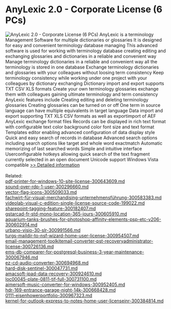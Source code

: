 # AnyLexic 2.0 - Corporate License (6 PCs)
![AnyLexic 2.0 - Corporate License (6 PCs)](https://mycommerce.akamaized.net/api/pimages/P300177560/BIG/300177560.GIF)
AnyLexic is a terminology Management Software for multiple dictionaries or glossaries It is designed for easy and convenient terminology database managing This advanced software is used for working with terminology database creating editing and exchanging glossaries and dictionaries in a reliable and convenient way
Manage terminology dictionaries in a reliable and convenient way all the terminology is stored in one database
Exchange terminology dictionaries and glossaries with your colleagues without loosing term consistency Keep terminology consistency while working under one project with your colleagues by dictionary exchanging Dictionary import and export supports TXT CSV XLS formats
Create your own terminology glossaries exchange them with colleagues gaining ultimate terminology and term consistency
AnyLexic features include
Creating editing and deleting terminology glossaries
Creating glossaries can be turned on or off
One term in source language can have multiple equivalents in target language
Data import and export supporting TXT XLS CSV formats as well as exportimport of AEF AnyLexic exchange format files
Records can be displayed in rich text format with configurable text color background color font size and text format
Templates editor enabling advanced configuration of data display style Quick and easy search of records in database
Advanced search options including search options like target and whole word exactmatch
Automatic memorizing of last searched words
Simple and intuitive interface
Userconfigurable hotkeys allowing quick search of the text fragment currently selected in an open document
Unicode support
Windows Vista compatible
[>> Detailed information](https://secure.shareit.com/shareit/product.html?productid=300177560&affiliateid=200057808)<br/><br/>Related:
<br />[pdf-printer-for-windows-10-site-license-300643609.md](https://github.com/downloadplanet/downloadplanet/blob/main/pdf-printer-for-windows-10-site-license-300643609.md)<br />[sound-over-rdp-1-user-300296660.md](https://github.com/downloadplanet/downloadplanet/blob/main/sound-over-rdp-1-user-300296660.md)<br />[vector-flag-icons-300509033.md](https://github.com/downloadplanet/downloadplanet/blob/main/vector-flag-icons-300509033.md)<br />[fachwirt-für-visual-merchandising-unternehmensführung-300583383.md](https://github.com/downloadplanet/downloadplanet/blob/main/fachwirt-für-visual-merchandising-unternehmensführung-300583383.md)<br />[videolab-visual-c-edition-single-license-source-code-199022.md](https://github.com/downloadplanet/downloadplanet/blob/main/videolab-visual-c-edition-single-license-source-code-199022.md)<br />[sharepoint-tagging-feature-300182407.md](https://github.com/downloadplanet/downloadplanet/blob/main/sharepoint-tagging-feature-300182407.md)<br />[gstarcad-fr-std-mono-location-365-jours-300605910.md](https://github.com/downloadplanet/downloadplanet/blob/main/gstarcad-fr-std-mono-location-365-jours-300605910.md)<br />[aquarium-tanks-brushes-for-photoshop-affinity-elements-psp-etc-v206-300602914.md](https://github.com/downloadplanet/downloadplanet/blob/main/aquarium-tanks-brushes-for-photoshop-affinity-elements-psp-etc-v206-300602914.md)<br />[urbano-visio-30-slr-300991566.md](https://github.com/downloadplanet/downloadplanet/blob/main/urbano-visio-30-slr-300991566.md)<br />[turgs-maildir-to-nsf-wizard-home-user-license-300954507.md](https://github.com/downloadplanet/downloadplanet/blob/main/turgs-maildir-to-nsf-wizard-home-user-license-300954507.md)<br />[email-management-toolkitemail-converter-pst-recoveryadministrator-license-300726136.md](https://github.com/downloadplanet/downloadplanet/blob/main/email-management-toolkitemail-converter-pst-recoveryadministrator-license-300726136.md)<br />[ems-db-comparer-for-postgresql-business-3-year-maintenance-300067946.md](https://github.com/downloadplanet/downloadplanet/blob/main/ems-db-comparer-for-postgresql-business-3-year-maintenance-300067946.md)<br />[ez-cd-audio-converter-300694968.md](https://github.com/downloadplanet/downloadplanet/blob/main/ez-cd-audio-converter-300694968.md)<br />[hard-disk-sentinel-300047731.md](https://github.com/downloadplanet/downloadplanet/blob/main/hard-disk-sentinel-300047731.md)<br />[amacsoft-ipad-data-recovery-300924610.md](https://github.com/downloadplanet/downloadplanet/blob/main/amacsoft-ipad-data-recovery-300924610.md)<br />[loc00045-plate-0811-tif-full-300731100.md](https://github.com/downloadplanet/downloadplanet/blob/main/loc00045-plate-0811-tif-full-300731100.md)<br />[aimersoft-music-converter-for-windows-300952405.md](https://github.com/downloadplanet/downloadplanet/blob/main/aimersoft-music-converter-for-windows-300952405.md)<br />[hdr-169-entrance-garage-night-14k-300668428.md](https://github.com/downloadplanet/downloadplanet/blob/main/hdr-169-entrance-garage-night-14k-300668428.md)<br />[0111-eisenhowerportfolio-300967323.md](https://github.com/downloadplanet/downloadplanet/blob/main/0111-eisenhowerportfolio-300967323.md)<br />[kernel-for-outlook-express-to-notes-home-user-licenseinr-300384814.md](https://github.com/downloadplanet/downloadplanet/blob/main/kernel-for-outlook-express-to-notes-home-user-licenseinr-300384814.md)